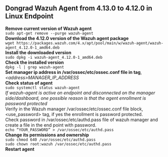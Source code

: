 ## Dongrad Wazuh Agent from 4.13.0 to 4.12.0 in Linux Endpoint
**Remove current version of Wazuh agent**<br> 
`sudo apt-get remove --purge wazuh-agent`<br>
**Download the 4.12.0 version of the Wazuh agent package**<br>
`wget https://packages.wazuh.com/4.x/apt/pool/main/w/wazuh-agent/wazuh-agent_4.12.0-1_amd64.deb`<br>
**Install the downloaded version**<br> 
`sudo dpkg -i wazuh-agent_4.12.0-1_amd64.deb`<br>
**Check the installed version**<br> 
`dpkg -l | grep wazuh-agent`<br>
**Set manager ip address in /var/ossec/etc/ossec.conf file in <server> tag**, *&lt;address&gt;MANAGER_IP_ADDRESS</address>*<br>
**Check status of agent**<br> 
`sudo systemctl status wazuh-agent`<br>
*If wazuh-agent is active on endpoint and disconnected on the manager side/dashboard, one possible reason is that the agent enrollment is password protected*<br>
Verify in the Wazuh manager /var/ossec/etc/ossec.conf file <auth> block, <use_password> tag, if yes the enrollment is password protected.<br>
Check password in /var/ossec/etc/authd.pass file of wazuh manager and create a file in the end point with password.<br> 
`echo “YOUR_PASSWORD” > /var/ossec/etc/authd.pass`<br>
**Change its permissions and ownership**<br>
`sudo chmod 640 /var/ossec/etc/authd.pass`<br>
`sudo chown root:wazuh /var/ossec/etc/authd.pass`<br>
**Restart agent** 
